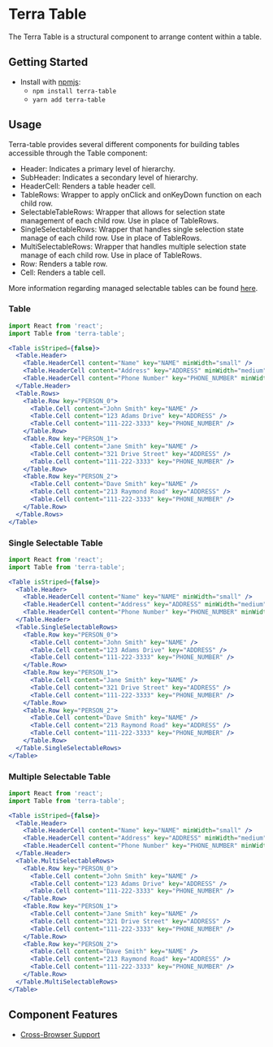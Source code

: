 # Terra Table

The Terra Table is a structural component to arrange content within a table.

## Getting Started

- Install with [npmjs](https://www.npmjs.com):
  - `npm install terra-table`
  - `yarn add terra-table`

## Usage

Terra-table provides several different components for building tables accessible through the Table component:
- Header: Indicates a primary level of hierarchy.
- SubHeader: Indicates a secondary level of hierarchy.
- HeaderCell: Renders a table header cell.
- TableRows: Wrapper to apply onClick and onKeyDown function on each child row.
- SelectableTableRows: Wrapper that allows for selection state management of each child row. Use in place of TableRows.
- SingleSelectableRows: Wrapper that handles single selection state manage of each child row. Use in place of TableRows.
- MultiSelectableRows: Wrapper that handles multiple selection state manage of each child row. Use in place of TableRows.
- Row: Renders a table row.
- Cell: Renders a table cell.

More information regarding managed selectable tables can be found [here](https://github.com/cerner/terra-core/tree/master/packages/terra-table/docs/ManagedSelectableTable.md).

### Table
```jsx
import React from 'react';
import Table from 'terra-table';

<Table isStriped={false}>
  <Table.Header>
    <Table.HeaderCell content="Name" key="NAME" minWidth="small" />
    <Table.HeaderCell content="Address" key="ADDRESS" minWidth="medium" />
    <Table.HeaderCell content="Phone Number" key="PHONE_NUMBER" minWidth="large" />
  </Table.Header>
  <Table.Rows>
    <Table.Row key="PERSON_0">
      <Table.Cell content="John Smith" key="NAME" />
      <Table.Cell content="123 Adams Drive" key="ADDRESS" />
      <Table.Cell content="111-222-3333" key="PHONE_NUMBER" />
    </Table.Row>
    <Table.Row key="PERSON_1">
      <Table.Cell content="Jane Smith" key="NAME" />
      <Table.Cell content="321 Drive Street" key="ADDRESS" />
      <Table.Cell content="111-222-3333" key="PHONE_NUMBER" />
    </Table.Row>
    <Table.Row key="PERSON_2">
      <Table.Cell content="Dave Smith" key="NAME" />
      <Table.Cell content="213 Raymond Road" key="ADDRESS" />
      <Table.Cell content="111-222-3333" key="PHONE_NUMBER" />
    </Table.Row>
  </Table.Rows>
</Table>
```
### Single Selectable Table
```jsx
import React from 'react';
import Table from 'terra-table';

<Table isStriped={false}>
  <Table.Header>
    <Table.HeaderCell content="Name" key="NAME" minWidth="small" />
    <Table.HeaderCell content="Address" key="ADDRESS" minWidth="medium" />
    <Table.HeaderCell content="Phone Number" key="PHONE_NUMBER" minWidth="large" />
  </Table.Header>
  <Table.SingleSelectableRows>
    <Table.Row key="PERSON_0">
      <Table.Cell content="John Smith" key="NAME" />
      <Table.Cell content="123 Adams Drive" key="ADDRESS" />
      <Table.Cell content="111-222-3333" key="PHONE_NUMBER" />
    </Table.Row>
    <Table.Row key="PERSON_1">
      <Table.Cell content="Jane Smith" key="NAME" />
      <Table.Cell content="321 Drive Street" key="ADDRESS" />
      <Table.Cell content="111-222-3333" key="PHONE_NUMBER" />
    </Table.Row>
    <Table.Row key="PERSON_2">
      <Table.Cell content="Dave Smith" key="NAME" />
      <Table.Cell content="213 Raymond Road" key="ADDRESS" />
      <Table.Cell content="111-222-3333" key="PHONE_NUMBER" />
    </Table.Row>
  </Table.SingleSelectableRows>
</Table>
```

### Multiple Selectable Table
```jsx
import React from 'react';
import Table from 'terra-table';

<Table isStriped={false}>
  <Table.Header>
    <Table.HeaderCell content="Name" key="NAME" minWidth="small" />
    <Table.HeaderCell content="Address" key="ADDRESS" minWidth="medium" />
    <Table.HeaderCell content="Phone Number" key="PHONE_NUMBER" minWidth="large" />
  </Table.Header>
  <Table.MultiSelectableRows>
    <Table.Row key="PERSON_0">
      <Table.Cell content="John Smith" key="NAME" />
      <Table.Cell content="123 Adams Drive" key="ADDRESS" />
      <Table.Cell content="111-222-3333" key="PHONE_NUMBER" />
    </Table.Row>
    <Table.Row key="PERSON_1">
      <Table.Cell content="Jane Smith" key="NAME" />
      <Table.Cell content="321 Drive Street" key="ADDRESS" />
      <Table.Cell content="111-222-3333" key="PHONE_NUMBER" />
    </Table.Row>
    <Table.Row key="PERSON_2">
      <Table.Cell content="Dave Smith" key="NAME" />
      <Table.Cell content="213 Raymond Road" key="ADDRESS" />
      <Table.Cell content="111-222-3333" key="PHONE_NUMBER" />
    </Table.Row>
  </Table.MultiSelectableRows>
</Table>
```

## Component Features
* [Cross-Browser Support](https://github.com/cerner/terra-core/wiki/Component-Features#cross-browser-support)
